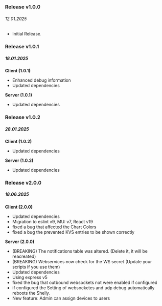 ### Release v1.0.0
###### 12.01.2025

- Initial Release.

### Release v1.0.1
##### 18.01.2025
**Client (1.0.1)**
- Enhanced debug information
- Updated dependencies

**Server (1.0.1)**
- Updated dependencies

### Release v1.0.2
##### 28.01.2025
**Client (1.0.2)**
- Updated dependencies

**Server (1.0.2)**
- Updated dependencies

### Release v2.0.0
##### 18.06.2025
**Client (2.0.0)**
- Updated dependencies
- Migration to eslint v9, MUI v7, React v19
- fixed a bug that affected the Chart Colors
- fixed a bug the prevented KVS entries to be shown correctly

**Server (2.0.0)**
- (BREAKING) The notifications table was altered. (Delete it, it will be reacreated)
- (BREAKING) Webservices now check for the WS secret (Update your scripts if you use them)
- Updated dependencies
- Using express v5
- fixed the bug that outbound websockets not were enabled if configured
- if configured the Setting of websocketes and udp debug automatically reboots the Shelly.
- New feature: Admin can assign devices to users




